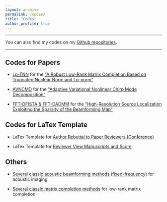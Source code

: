 ```yaml
---
layout: archive
permalink: /codes/
title: "Codes"
author_profile: true
---
```


***
You can also find my codes on my [Github repositories](https://github.com/HauLiang).

***

Codes for Papers
------
* [Lp-TNN](https://github.com/HauLiang/Lp-TNN) for the ["A Robust Low-Rank Matrix Completion Based on Truncated Nuclear Norm and Lp-norm"](https://doi.org/10.1007/s11227-022-04385-8)

* [AVNCMD](https://github.com/HauLiang/AVNCMD) for the ["Adaptive Variational Nonlinear Chirp Mode Decomposition"](https://ieeexplore.ieee.org/abstract/document/9746147)

* [FFT-DFISTA & FFT-DADMM](https://github.com/HauLiang/FFT-DFISTA-and-FFT-DADMM) for the ["High-Resolution Source Localization Exploiting the Sparsity of the Beamforming Map"](https://www.sciencedirect.com/science/article/pii/S016516842100414X)





Codes for LaTex Template
------
* LaTex Template for [Author Rebuttal to Paper Reviewers (Conference)](https://github.com/HauLiang/Rebuttal-to-Reviewer)

* LaTex Template for [Reviewer View Manuscripts and Score](https://github.com/HauLiang/Review-Template)





Others
------
* [Several classic acoustic beamforming methods (fixed-frequency)](https://github.com/HauLiang/Acoustic-Beamforming-Methods) for acoustic imaging

* [Several classic matrix completion methods](https://github.com/HauLiang/Matrix-Completion-Methods) for low-rank matrix completion